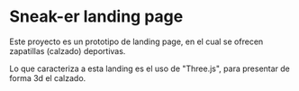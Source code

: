 # Sneak-er landing page

Este proyecto es un prototipo de landing page, en el cual se ofrecen zapatillas (calzado) deportivas.

Lo que caracteriza a esta landing es el uso de "Three.js", para presentar de forma 3d el calzado.